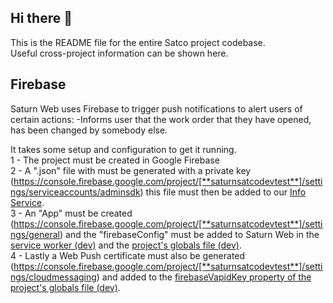 ## Hi there 👋

This is the README file for the entire Satco project codebase.  
Useful cross-project information can be shown here.

## Firebase
Saturn Web uses Firebase to trigger push notifications to alert users of certain actions:
-Informs user that the work order that they have opened, has been changed by somebody else.

It takes some setup and configuration to get it running.  
1 - The project must be created in Google Firebase  
2 - A ".json" file with must be generated with a private key (https://console.firebase.google.com/project/[**saturnsatcodevtest**]/settings/serviceaccounts/adminsdk) this file must then be added to our [Info Service](https://github.com/satco/info-service/blob/main/src/main/resources/firebase-service-account.json).  
3 - An "App" must be created (https://console.firebase.google.com/project/[**saturnsatcodevtest**]/settings/general) and the "firebaseConfig" must be added to Saturn Web in the [service worker (dev)](https://github.com/satco/saturn-frontend-angular/blob/master/src/assets-dev/firebase-messaging-sw.js) and the [project's globals file (dev)](https://github.com/satco/saturn-frontend-angular/blob/staging/projects/saturn-lib/src/lib/global-dev.ts).  
4 - Lastly a Web Push certificate must also be generated (https://console.firebase.google.com/project/[**saturnsatcodevtest**]/settings/cloudmessaging) and added to the [firebaseVapidKey property of the project's globals file (dev)](https://github.com/satco/saturn-frontend-angular/blob/staging/projects/saturn-lib/src/lib/global-dev.ts).  



<!--

**Here are some ideas to get you started:**

🙋‍♀️ A short introduction - what is your organization all about?
🌈 Contribution guidelines - how can the community get involved?
👩‍💻 Useful resources - where can the community find your docs? Is there anything else the community should know?
🍿 Fun facts - what does your team eat for breakfast?
🧙 Remember, you can do mighty things with the power of [Markdown](https://docs.github.com/github/writing-on-github/getting-started-with-writing-and-formatting-on-github/basic-writing-and-formatting-syntax)
-->
